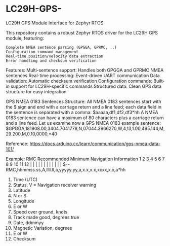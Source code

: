 # LC29H-GPS-
LC29H GPS Module Interface for Zephyr RTOS

This repository contains a robust Zephyr RTOS driver for the LC29H GPS module, featuring:

    Complete NMEA sentence parsing (GPGGA, GPRMC, ..)
    Configuration command management
    Real-time position/velocity data extraction
    Error handling and checksum verification

Features:
    Multi-sentence support: Handles both GPGGA and GPRMC NMEA sentences
    Real-time processing: Event-driven UART communication
    Data validation: Automatic checksum verification
    Configuration commands: Built-in support for LC29H-specific commands
    Structured data: Clean GPS data structure for easy integration

GPS NMEA 0183 Sentences Structure:
All NMEA 0183 sentences start with the $ sign and end with a carriage return and a line feed; each data field in the sentence is separated with a comma:
$aaaaa,df1,df2,df3*hh<CR><LF>
A NMEA 0183 sentence can have a maximum of 80 characters plus a carriage return and a line feed. Let us examine now a GPS NMEA 0183 example sentence:
$GPGGA,181908.00,3404.7041778,N,07044.3966270,W,4,13,1.00,495.144,M,29.200,M,0.10,0000,*40

Reference:
https://docs.arduino.cc/learn/communication/gps-nmea-data-101/

Example:
RMC Recommended Minimum Navigation Information
          1      2    3    4   5      6  7   8   9   10 11 12
          |      |    |    |   |      |  |   |   |    |  |  |
$--RMC,hhmmss.ss,A,llll.ll,a,yyyyy.yy,a,x.x,x.x,xxxx,x.x,a*hh
1) Time (UTC)
2) Status, V = Navigation receiver warning
3) Latitude
4) N or S
5) Longitude
6) E or W
7) Speed over ground, knots
8) Track made good, degrees true
9) Date, ddmmyy
10) Magnetic Variation, degrees
11) E or W
12) Checksum
